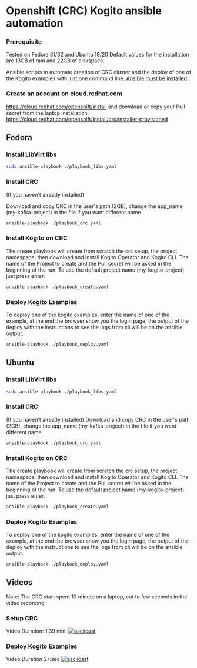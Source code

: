 # Openshift (CRC) Kogito ansible automation

### Prerequisite
Tested on Fedora 31/32 and Ubuntu 19/20
Default values for the installation are 13GB of ram and 22GB of diskspace.

Ansible scripts to automate creation of CRC cluster and the deploy of one of the Kogito examples with just one command line.
[Ansible must be installed](https://docs.ansible.com/ansible/latest/installation_guide/index.html)
.


### Create an account on cloud.redhat.com
https://cloud.redhat.com/openshift/install and download or copy your Pull secret from the laptop installation https://cloud.redhat.com/openshift/install/crc/installer-provisioned


## Fedora

### Install LibVirt libs
```sh
sudo ansible-playbook ./playbook_libs.yaml
```

### Install CRC
(If you haven't already installed)

Download and copy CRC in the user's path (2GB),
change the app_name (my-kafka-project) in the file if you want different name
```sh
ansible-playbook ./playbook_crc.yaml
```

### Install Kogito on CRC
The create playbook will create from scratch the crc setup, the project namespace, then download  and install Kogito Operator and Kogito CLI.
The name of the Project to create and the Pull secret will be asked in the beginning of the run.
To use the default project name (my-kogito-project) just press enter.
```sh
ansible-playbook ./playbook_create.yaml
```

### Deploy Kogito Examples
To deploy one of the kogito examples, enter the name of one of the example,
at the end the browser show you the login page, the output of the deploy with the instructions to see
the logs from cli will be on the ansible output.
```sh
ansible-playbook ./playbook_deploy.yaml
```



## Ubuntu

### Install LibVirt libs
```sh
sudo ansible-playbook ./playbook_libs.yaml
```

### Install CRC
(If you haven't already installed)
Download and copy CRC in the user's path (2GB),
change the app_name (my-kafka-project) in the file if you want different name
```sh
ansible-playbook ./playbook_crc.yaml
```

### Install Kogito on CRC

The create playbook will create from scratch the crc setup, the project namespace, then download  and install Kogito Operator and Kogito CLI.
The name of the Project to create and the Pull secret will be asked in the beginning of the run.
To use the default project name (my-kogito-project) just press enter.
```sh
ansible-playbook ./playbook_create.yaml
```
### Deploy Kogito Examples
To deploy one of the kogito examples, enter the name of one of the example,
at the end the browser show you the login page, the output of the deploy with the instructions to see
the logs from cli will be on the ansible output.
```sh
ansible-playbook ./playbook_deploy.yaml
```



## Videos
Note: The CRC start spent 10 minute on a laptop, cut to few seconds in the video recording

### Setup CRC
Video Duration: 1:39 min.
[![asciicast](https://asciinema.org/a/313700.png)](https://asciinema.org/a/313700)

### Deploy Kogito Examples
Video Duration 27:sec
[![asciicast](https://asciinema.org/a/313703.png)](https://asciinema.org/a/313703)

